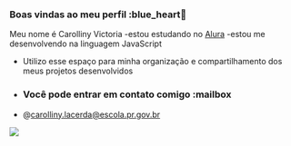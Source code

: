 ### Boas vindas ao meu perfil :blue_heart💙

Meu nome é Carolliny Victoria 
-estou estudando no [Alura](https://www.alura.com.br)
-estou me desenvolvendo na linguagem JavaScript
- Utilizo esse espaço para minha organização e compartilhamento dos meus projetos desenvolvidos
- ### Você pode entrar em contato comigo :mailbox
- @carolliny.lacerda@escola.pr.gov.br


![](https://media.tenor.com/i7llTDaTPtUAAAAC/naruto.gif )

